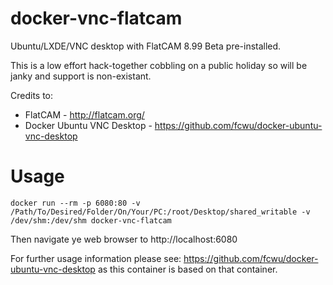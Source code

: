 # docker-vnc-flatcam
Ubuntu/LXDE/VNC desktop with FlatCAM 8.99 Beta pre-installed.

This is a low effort hack-together cobbling on a public holiday so will be janky and support is non-existant.

Credits to:
* FlatCAM - http://flatcam.org/
* Docker Ubuntu VNC Desktop - https://github.com/fcwu/docker-ubuntu-vnc-desktop

# Usage
```
docker run --rm -p 6080:80 -v /Path/To/Desired/Folder/On/Your/PC:/root/Desktop/shared_writable -v /dev/shm:/dev/shm docker-vnc-flatcam
```

Then navigate ye web browser to http://localhost:6080

For further usage information please see: https://github.com/fcwu/docker-ubuntu-vnc-desktop as this container is based on that container.

